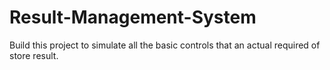 # Result-Management-System
Build this project to simulate all the basic controls that an actual required of store result.
